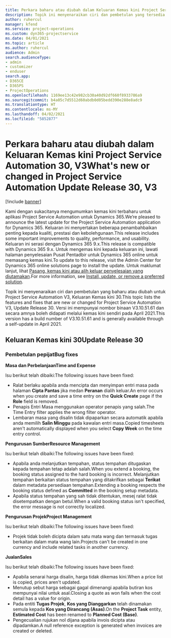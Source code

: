```yaml
---
title: Perkara baharu atau diubah dalam Keluaran Kemas kini Project Service Automation 30, V3
description: Topik ini menyenaraikan ciri dan pembetulan yang tersedia dalam Kemas kini Project Service Automation Keluaran 30, V3.
author: ruhercul
manager: kfend
ms.service: project-operations
ms.custom: dyn365-projectservice
ms.date: 04/01/2021
ms.topic: article
ms.author: ruhercul
audience: Admin
search.audienceType:
- admin
- customizer
- enduser
search.app:
- D365CE
- D365PS
- ProjectOperations
ms.openlocfilehash: 1169ee13c42e982cb30a40d92df660f8933786a9
ms.sourcegitcommit: b4a05c7d5512d60abdb0d05bedd390e288e8adc9
ms.translationtype: HT
ms.contentlocale: ms-MY
ms.lasthandoff: 04/02/2021
ms.locfileid: "5852877"
---
```

# <a name="whats-new-or-changed-in-project-service-automation-update-release-30-v3"></a><span data-ttu-id="e0de9-103">Perkara baharu atau diubah dalam Keluaran Kemas kini Project Service Automation 30, V3</span><span class="sxs-lookup"><span data-stu-id="e0de9-103">What's new or changed in Project Service Automation Update Release 30, V3</span></span>

[!include [banner](../includes/psa-now-project-operations.md)]

<span data-ttu-id="e0de9-104">Kami dengan sukacitanya mengumumkan kemas kini terbaharu untuk aplikasi Project Service Automation untuk Dynamics 365.</span><span class="sxs-lookup"><span data-stu-id="e0de9-104">We’re pleased to announce the latest update for the Project Service Automation application for Dynamics 365.</span></span> <span data-ttu-id="e0de9-105">Keluaran ini menyertakan beberapa penambahbaikan penting kepada kualiti, prestasi dan kebolehgunaan.</span><span class="sxs-lookup"><span data-stu-id="e0de9-105">This release includes some important improvements to quality, performance, and usability.</span></span> <span data-ttu-id="e0de9-106">Keluaran ini serasi dengan Dynamics 365 9.x.</span><span class="sxs-lookup"><span data-stu-id="e0de9-106">This release is compatible with Dynamics 365 9.x.</span></span> <span data-ttu-id="e0de9-107">Untuk mengemas kini kepada keluaran ini, lawati halaman penyelesaian Pusat Pentadbir untuk Dynamics 365 online untuk memasang kemas kini.</span><span class="sxs-lookup"><span data-stu-id="e0de9-107">To update to this release, visit the Admin Center for Dynamics 365 online solutions page to install the update.</span></span> <span data-ttu-id="e0de9-108">Untuk maklumat lanjut, lihat [Pasang, kemas kini atau alih keluar penyelesaian yang diutamakan](https://docs.microsoft.com/power-platform/admin/install-remove-preferred-solution).</span><span class="sxs-lookup"><span data-stu-id="e0de9-108">For more information, see [Install, update, or remove a preferred solution](https://docs.microsoft.com/power-platform/admin/install-remove-preferred-solution).</span></span>

<span data-ttu-id="e0de9-109">Topik ini menyenaraikan ciri dan pembetulan yang baharu atau diubah untuk Project Service Automation V3, Keluaran Kemas kini 30.</span><span class="sxs-lookup"><span data-stu-id="e0de9-109">This topic lists the features and fixes that are new or changed for Project Service Automation V3, Update Release 30.</span></span> <span data-ttu-id="e0de9-110">Versi ini mempunyai nombor binaan V3.10.51.61 dan secara amnya boleh didapati melalui kemas kini sendiri pada April 2021.</span><span class="sxs-lookup"><span data-stu-id="e0de9-110">This version has a build number of V3.10.51.61 and is generally available through a self-update in April 2021.</span></span>

## <a name="update-release-30"></a><span data-ttu-id="e0de9-111">Keluaran Kemas kini 30</span><span class="sxs-lookup"><span data-stu-id="e0de9-111">Update Release 30</span></span>

### <a name="bug-fixes"></a><span data-ttu-id="e0de9-112">Pembetulan pepijat</span><span class="sxs-lookup"><span data-stu-id="e0de9-112">Bug fixes</span></span>

<span data-ttu-id="e0de9-113">**Masa dan Perbelanjaan**</span><span class="sxs-lookup"><span data-stu-id="e0de9-113">**Time and Expense**</span></span>

<span data-ttu-id="e0de9-114">Isu berikut telah dibaiki:</span><span class="sxs-lookup"><span data-stu-id="e0de9-114">The following issues have been fixed:</span></span>

- <span data-ttu-id="e0de9-115">Ralat berlaku apabila anda mencipta dan menyimpan entri masa pada halaman **Cipta Pantas** jika medan **Peranan** dialih keluar.</span><span class="sxs-lookup"><span data-stu-id="e0de9-115">An error occurs when you create and save a time entry on the **Quick Create** page if the **Role** field is removed.</span></span>
- <span data-ttu-id="e0de9-116">Penapis Entri Masa menggunakan operator penapis yang salah.</span><span class="sxs-lookup"><span data-stu-id="e0de9-116">The Time Entry filter applies the wrong filter operator.</span></span>
- <span data-ttu-id="e0de9-117">Lembaran masa yang disalin tidak dipaparkan secara automatik apabila anda memilih **Salin Minggu** pada kawalan entri masa.</span><span class="sxs-lookup"><span data-stu-id="e0de9-117">Copied timesheets aren't automatically displayed when you select **Copy Week** on the time entry control.</span></span>

<span data-ttu-id="e0de9-118">**Pengurusan Sumber**</span><span class="sxs-lookup"><span data-stu-id="e0de9-118">**Resource Management**</span></span>

<span data-ttu-id="e0de9-119">Isu berikut telah dibaiki:</span><span class="sxs-lookup"><span data-stu-id="e0de9-119">The following issues have been fixed:</span></span>

- <span data-ttu-id="e0de9-120">Apabila anda melanjutkan tempahan, status tempahan ditugaskan kepada tempahan tetap adalah salah.</span><span class="sxs-lookup"><span data-stu-id="e0de9-120">When you extend a booking, the booking status assigned to the hard booking is incorrect.</span></span> <span data-ttu-id="e0de9-121">Melanjutkan tempahan berkaitan status tempahan yang ditakrifkan sebagai **Terikat** dalam metadata persediaan tempahan.</span><span class="sxs-lookup"><span data-stu-id="e0de9-121">Extending a booking respects the booking status defined as **Committed** in the booking setup metadata.</span></span>
- <span data-ttu-id="e0de9-122">Apabila status tempahan yang sah tidak ditentukan, mesej ralat tidak disetempatkan dengan betul.</span><span class="sxs-lookup"><span data-stu-id="e0de9-122">When a valid booking status isn't specified, the error message is not correctly localized.</span></span>

<span data-ttu-id="e0de9-123">**Pengurusan Projek**</span><span class="sxs-lookup"><span data-stu-id="e0de9-123">**Project Management**</span></span>

<span data-ttu-id="e0de9-124">Isu berikut telah dibaiki:</span><span class="sxs-lookup"><span data-stu-id="e0de9-124">The following issues have been fixed:</span></span>

- <span data-ttu-id="e0de9-125">Projek tidak boleh dicipta dalam satu mata wang dan termasuk tugas berkaitan dalam mata wang lain.</span><span class="sxs-lookup"><span data-stu-id="e0de9-125">Projects can't be created in one currency and include related tasks in another currency.</span></span>

<span data-ttu-id="e0de9-126">**Jualan**</span><span class="sxs-lookup"><span data-stu-id="e0de9-126">**Sales**</span></span>

<span data-ttu-id="e0de9-127">Isu berikut telah dibaiki:</span><span class="sxs-lookup"><span data-stu-id="e0de9-127">The following issues have been fixed:</span></span>

- <span data-ttu-id="e0de9-128">Apabila senarai harga disalin, harga tidak dikemas kini.</span><span class="sxs-lookup"><span data-stu-id="e0de9-128">When a price list is copied, prices aren't updated.</span></span>
- <span data-ttu-id="e0de9-129">Menutup sebut harga sebagai gagal dimenangi apabila butiran kos mempunyai nilai untuk asal.</span><span class="sxs-lookup"><span data-stu-id="e0de9-129">Closing a quote as won fails when the cost detail has a value for origin.</span></span>
- <span data-ttu-id="e0de9-130">Pada entiti **Tugas Projek**, **Kos yang Dianggarkan** telah dinamakan semula kepada **Kos yang Dirancang (Asas)**.</span><span class="sxs-lookup"><span data-stu-id="e0de9-130">On the **Project Task** entity, **Estimated Cost** has been renamed to **Planned Cost (Base)**.</span></span>
- <span data-ttu-id="e0de9-131">Pengecualian rujukan nol dijana apabila invois dicipta atau dipadamkan.</span><span class="sxs-lookup"><span data-stu-id="e0de9-131">A null reference exception is generated when invoices are created or deleted.</span></span>
